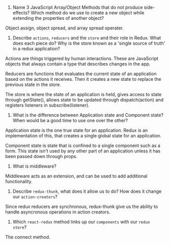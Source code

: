 1.  Name 3 JavaScript Array/Object Methods that do not produce side-effects? Which method do we use to create a new object while extending the properties of another object?

  Object.assign, object spread, and array spread operater.

1.  Describe `actions`, `reducers` and the `store` and their role in Redux. What does each piece do? Why is the store known as a 'single source of truth' in a redux application?

  Actions are things triggered by human interactions. These are JavaScript objects that always contain a type that describes changes in the app.

  Reducers are functions that evaluates the current state of an application based on the actions it receives. Then it creates a new state to replace the previous state in the store.

  The store is where the state of an application is held, gives access to state through getState(), allows state to be updated through dispatch(action) and registers listeners in subscribe(listener).

1.  What is the difference between Application state and Component state? When would be a good time to use one over the other?

  Application state is the one true state for an application. Redux is an implementation of this, that creates a single global state for an application.

  Component state is state that is confined to a single component such as a form. This state isn't used by any other part of an application unless it has been passed down through props.


1.  What is middleware?

  Middleware acts as an extension, and can be used to add additional functionality.

1.  Describe `redux-thunk`, what does it allow us to do? How does it change our `action-creators`?

  Since redux reducers are synchronous, redux-thunk give us the ability to handle asyncronous operations in action creators.

1.  Which `react-redux` method links up our `components` with our `redux store`?

  The connect method.
